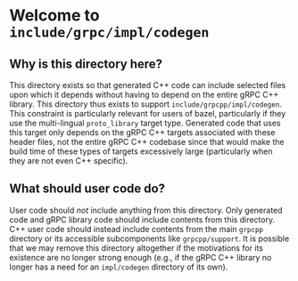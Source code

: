 # Welcome to `include/grpc/impl/codegen`

## Why is this directory here?

This directory exists so that generated C++ code can include selected files upon
which it depends without having to depend on the entire gRPC C++ library. This
directory thus exists to support `include/grpcpp/impl/codegen`. This constraint
is particularly relevant for users of bazel, particularly if they use the
multi-lingual `proto_library` target type. Generated code that uses this target
only depends on the gRPC C++ targets associated with these header files, not the
entire gRPC C++ codebase since that would make the build time of these types of
targets excessively large (particularly when they are not even C++ specific).

## What should user code do?

User code should *not* include anything from this directory. Only generated code
and gRPC library code should include contents from this directory. C++ user code
should instead include contents from the main `grpcpp` directory or its
accessible subcomponents like `grpcpp/support`. It is possible that we may
remove this directory altogether if the motivations for its existence are no
longer strong enough (e.g., if the gRPC C++ library no longer has a need for an
`impl/codegen` directory of its own).
